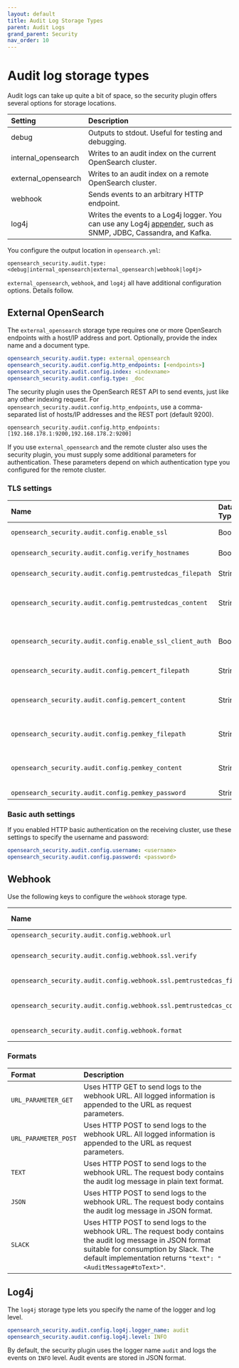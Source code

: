 ```yaml
---
layout: default
title: Audit Log Storage Types
parent: Audit Logs
grand_parent: Security
nav_order: 10
---
```


# Audit log storage types

Audit logs can take up quite a bit of space, so the security plugin offers several options for storage locations.

Setting | Description
:--- | :---
debug | Outputs to stdout. Useful for testing and debugging.
internal_opensearch | Writes to an audit index on the current OpenSearch cluster.
external_opensearch | Writes to an audit index on a remote OpenSearch cluster.
webhook | Sends events to an arbitrary HTTP endpoint.
log4j | Writes the events to a Log4j logger. You can use any Log4j [appender](https://logging.apache.org/log4j/2.x/manual/appenders.html), such as SNMP, JDBC, Cassandra, and Kafka.

You configure the output location in `opensearch.yml`:

```
opensearch_security.audit.type: <debug|internal_opensearch|external_opensearch|webhook|log4j>
```

`external_opensearch`, `webhook`, and `log4j` all have additional configuration options. Details follow.


## External OpenSearch

The `external_opensearch` storage type requires one or more OpenSearch endpoints with a host/IP address and port. Optionally, provide the index name and a document type.

```yml
opensearch_security.audit.type: external_opensearch
opensearch_security.audit.config.http_endpoints: [<endpoints>]
opensearch_security.audit.config.index: <indexname>
opensearch_security.audit.config.type: _doc
```

The security plugin uses the OpenSearch REST API to send events, just like any other indexing request. For `opensearch_security.audit.config.http_endpoints`, use a comma-separated list of hosts/IP addresses and the REST port (default 9200).

```
opensearch_security.audit.config.http_endpoints: [192.168.178.1:9200,192.168.178.2:9200]
```

If you use `external_opensearch` and the remote cluster also uses the security plugin, you must supply some additional parameters for authentication. These parameters depend on which authentication type you configured for the remote cluster.


### TLS settings

Name | Data Type | Description
:--- | :--- | :---
`opensearch_security.audit.config.enable_ssl` | Boolean | If you enabled SSL/TLS on the receiving cluster, set to true. The default is false.
`opensearch_security.audit.config.verify_hostnames` |  Boolean | Whether to verify the hostname of the SSL/TLS certificate of the receiving cluster. Default is true.
`opensearch_security.audit.config.pemtrustedcas_filepath` | String | The trusted root certificate of the external OpenSearch cluster, relative to the `config` directory.
`opensearch_security.audit.config.pemtrustedcas_content` | String | Instead of specifying the path (`opensearch_security.audit.config.pemtrustedcas_filepath`), you can configure the Base64-encoded certificate content directly.
`opensearch_security.audit.config.enable_ssl_client_auth` | Boolean | Whether to enable SSL/TLS client authentication. If you set this to true, the audit log module sends the node's certificate along with the request. The receiving cluster can use this certificate to verify the identity of the caller.
`opensearch_security.audit.config.pemcert_filepath` | String | The path to the TLS certificate to send to the external OpenSearch cluster, relative to the `config` directory.
`opensearch_security.audit.config.pemcert_content` | String | Instead of specifying the path (`opensearch_security.audit.config.pemcert_filepath`), you can configure the Base64-encoded certificate content directly.
`opensearch_security.audit.config.pemkey_filepath` | String | The path to the private key of the TLS certificate to send to the external OpenSearch cluster, relative to the `config` directory.
`opensearch_security.audit.config.pemkey_content` | String | Instead of specifying the path (`opensearch_security.audit.config.pemkey_filepath`), you can configure the Base64-encoded certificate content directly.
`opensearch_security.audit.config.pemkey_password` | String | The password of the private key.


### Basic auth settings

If you enabled HTTP basic authentication on the receiving cluster, use these settings to specify the username and password:

```yml
opensearch_security.audit.config.username: <username>
opensearch_security.audit.config.password: <password>
```


## Webhook

Use the following keys to configure the `webhook` storage type.

Name | Data Type | Description
:--- | :--- | :---
`opensearch_security.audit.config.webhook.url` | String | The HTTP or HTTPS URL to send the logs to.
`opensearch_security.audit.config.webhook.ssl.verify` | Boolean | If true, the TLS certificate provided by the endpoint (if any) will be verified. If set to false, no verification is performed. You can disable this check if you use self-signed certificates.
`opensearch_security.audit.config.webhook.ssl.pemtrustedcas_filepath` | String | The path to the trusted certificate against which the webhook's TLS certificate is validated.
`opensearch_security.audit.config.webhook.ssl.pemtrustedcas_content` | String | Same as `opensearch_security.audit.config.webhook.ssl.pemtrustedcas_content`, but you can configure the base 64 encoded certificate content directly.
`opensearch_security.audit.config.webhook.format` | String | The format in which the audit log message is logged, can be one of `URL_PARAMETER_GET`, `URL_PARAMETER_POST`, `TEXT`, `JSON`, `SLACK`. See [Formats](#formats).


### Formats

Format | Description
:--- | :---
`URL_PARAMETER_GET` | Uses HTTP GET to send logs to the webhook URL. All logged information is appended to the URL as request parameters.
`URL_PARAMETER_POST` | Uses HTTP POST to send logs to the webhook URL. All logged information is appended to the URL as request parameters.
`TEXT` | Uses HTTP POST to send logs to the webhook URL. The request body contains the audit log message in plain text format.
`JSON` | Uses HTTP POST to send logs to the webhook URL. The request body contains the audit log message in JSON format.
`SLACK` | Uses HTTP POST to send logs to the webhook URL. The request body contains the audit log message in JSON format suitable for consumption by Slack. The default implementation returns `"text": "<AuditMessage#toText>"`.


## Log4j

The `log4j` storage type lets you specify the name of the logger and log level.

```yml
opensearch_security.audit.config.log4j.logger_name: audit
opensearch_security.audit.config.log4j.level: INFO
```

By default, the security plugin uses the logger name `audit` and logs the events on `INFO` level. Audit events are stored in JSON format.
